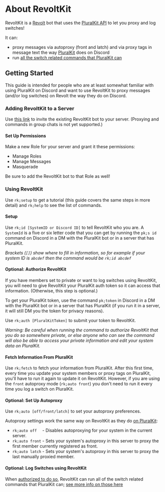 # About RevoltKit
RevoltKit is a [Revolt](https://revolt.chat/) bot that uses the [PluralKit API](https://pluralkit.me/api/) to let you proxy and log switches!

It can:
- proxy messages via autoproxy (front and latch) and via proxy tags in message text the way [PluralKit](https://pluralkit.me/) does on Discord
- run [all the switch related commands that PluralKit can](https://pluralkit.me/commands/#switching-commands)

## Getting Started
This guide is intended for people who are at least somewhat familiar with using PluralKit on Discord and want to use RevoltKit to proxy messages (and/or log switches) on Revolt the way they do on Discord.

### Adding RevoltKit to a Server
Use [this link](https://app.revolt.chat/bot/01JQQH7BHF02HSVF8KYK1DVF8R) to invite the existing RevoltKit bot to your server. (Proxying and commands in group chats is not yet supported.)

#### Set Up Permissions
Make a new Role for your server and grant it these permissions:
- Manage Roles
- Manage Messages
- Masquerade

Be sure to add the RevoltKit bot to that Role as well!

### Using RevoltKit
Use `rk;setup` to get a tutorial (this guide covers the same steps in more detail) and `rk;help` to see the list of commands.

#### Setup
Use `rk;id [SystemID or Discord ID]` to tell RevoltKit who you are. A `SystemId` is a five or six letter code that you can get by running the `pk;s id` command on Discord in a DM with the PluralKit bot or in a server that has PluralKit.

_Brackets (`[]`) show where to fill in information, so for example if your system ID is `abcdef` then the command would be `rk;id abcdef`_

#### Optional: Authorize RevoltKit
If you have members set to private or want to log switches using RevoltKit, you will need to give RevoltKit your PluralKit auth token so it can access that information. (Otherwise, this step is optional.)

To get your PluralKit token, use the command `pk;token` in Discord in a DM with the PluralKit bot or in a server that has PluralKit (if you run it in a server, it will still DM you the token for privacy reasons).

Use `rk;auth [PluralKitToken]` to submit your token to RevoltKit.

_Warning: Be careful when running the command to authorize RevoltKit that you do so somewhere private, or else anyone who can see the command will also be able to access your private information and edit your system data on PluralKit._

#### Fetch Information From PluralKit
Use `rk;fetch` to fetch your information from PluralKit. After this first time, every time you update your system members or proxy tags on PluralKit, you'll have to run it again to update it on RevoltKit. However, if you are using the `front` autoproxy mode (`rk;auto front`) you don't need to run it every time you log a switch on PluralKit.

#### Optional: Set Up Autoproxy
Use `rk;auto [off/front/latch]` to set your autoproxy preferences. 

Autoproxy settings work the same way on RevoltKit as they do [on PluralKit](https://pluralkit.me/commands/#autoproxy-commands):
- `rk;auto off  ` - Disables autoproxying for your system in the current server.
- `rk;auto front` - Sets your system's autoproxy in this server to proxy the first member currently registered as front.
- `rk;auto latch` - Sets your system's autoproxy in this server to proxy the last manually proxied member.

#### Optional: Log Switches using RevoltKit
When [authorized to do so](#Optional:-Authorize-RevoltKit), RevoltKit can run all of the switch related commands that PluralKit can; [see more info on those here](https://pluralkit.me/commands/#switching-commands)
